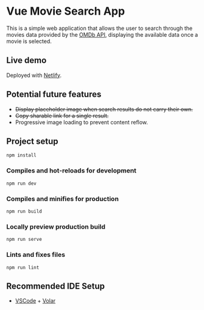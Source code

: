 # Vue Movie Search App

This is a simple web application that allows the user to search through the movies data provided by the [OMDb API](https://www.omdbapi.com/), displaying the available data once a movie is selected.

## Live demo

Deployed with [Netlify](https://v-movie-search-app.netlify.app/).

## Potential future features

- ~~Display placeholder image when search results do not carry their own.~~
- ~~Copy sharable link for a single result.~~
- Progressive image loading to prevent content reflow.

## Project setup

```
npm install
```

### Compiles and hot-reloads for development

```
npm run dev
```

### Compiles and minifies for production

```
npm run build
```

### Locally preview production build

```
npm run serve
```

### Lints and fixes files

```
npm run lint
```

## Recommended IDE Setup

- [VSCode](https://code.visualstudio.com/) + [Volar](https://marketplace.visualstudio.com/items?itemName=johnsoncodehk.volar)
